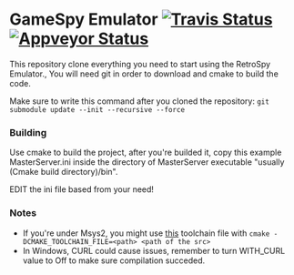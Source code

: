 # GameSpy Emulator [![Travis Status](https://travis-ci.org/GameProgressive/GameSpyEmulator.svg?branch=master)](https://travis-ci.org/GameProgressive/GameSpyEmulator) [![Appveyor Status](https://ci.appveyor.com/api/projects/status/github/gameprogressive/gamespyemulator?branch=master&svg=true)](https://ci.appveyor.com/api/projects/status/github/gameprogressive/gamespyemulator?branch=master&svg=true)


This repository clone everything you need to start using the RetroSpy Emulator.,
You will need git in order to download and cmake to build the code.

Make sure to write this command after you cloned the repository:
`git submodule update --init --recursive --force`

### Building
Use cmake to build the project, after you're builded it, copy this example MasterServer.ini inside
the directory of MasterServer executable "usually (Cmake build directory)/bin".

EDIT the ini file based from your need!

### Notes
- If you're under Msys2, you might use [this](https://github.com/arves100/randomscript/blob/master/msys2-toolchain.cmake) toolchain file with `cmake -DCMAKE_TOOLCHAIN_FILE=<path> <path of the src>`
- In Windows, CURL could cause issues, remember to turn WITH_CURL value to Off to make sure compilation succeded.
